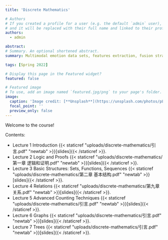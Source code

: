 ```yaml
---
title: 'Discrete Mathematics'

# Authors
# If you created a profile for a user (e.g. the default `admin` user), write the username (folder name) here
# and it will be replaced with their full name and linked to their profile.
authors:
  - admin

abstract: 
# Summary. An optional shortened abstract.
summary: Multimodal emotion data sets, features extraction, fusion strategies are discussed.

tags: [Spring 2022]

# Display this page in the Featured widget?
featured: false

# Featured image
# To use, add an image named `featured.jpg/png` to your page's folder.
image:
  caption: 'Image credit: [**Unsplash**](https://unsplash.com/photos/pLCdAaMFLTE)'
  focal_point: ''
  preview_only: false
---
```


Welcome to the course!

Contents:
- Lecture 1 Introduction {{< staticref "uploads/discrete-mathematics/引言.pdf" "newtab" >}}[slides]{{< /staticref >}}.
- Lecture 2 Logic and Proofs {{< staticref "uploads/discrete-mathematics/第一章 逻辑和证明.pdf" "newtab" >}}[slides]{{< /staticref >}}.
- Lecture 3 Basic Structures: Sets, Functions, Sequences {{< staticref "uploads/discrete-mathematics/第二章 基本结构.pdf" "newtab" >}}[slides]{{< /staticref >}}.
- Lecture 4 Relations {{< staticref "uploads/discrete-mathematics/第九章 关系.pdf" "newtab" >}}[slides]{{< /staticref >}}.
- Lecture 5 Advanced Counting Techniques {{< staticref "uploads/discrete-mathematics/引言.pdf" "newtab" >}}[slides]{{< /staticref >}}.
- Lecture 6 Graphs {{< staticref "uploads/discrete-mathematics/引言.pdf" "newtab" >}}[slides]{{< /staticref >}}.
- Lecture 7 Trees {{< staticref "uploads/discrete-mathematics/引言.pdf" "newtab" >}}[slides]{{< /staticref >}}.
